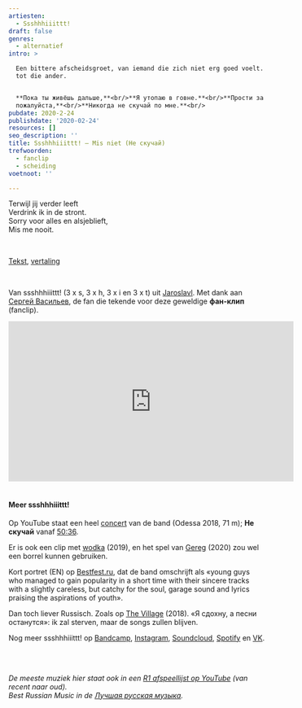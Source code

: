 ```yaml
---
artiesten:
  - Ssshhhiiittt!
draft: false
genres:
  - alternatief
intro: >

  Een bittere afscheidsgroet, van iemand die zich niet erg goed voelt. Gericht
  tot die ander.


  **Пока ты живёшь дальше,**<br/>**Я утопаю в говне.**<br/>**Прости за всё и
  пожалуйста,**<br/>**Никогда не скучай по мне.**<br/>
pubdate: 2020-2-24
publishdate: '2020-02-24'
resources: []
seo_description: ''
title: Ssshhhiiittt! – Mis niet (Не скучай)
trefwoorden:
  - fanclip
  - scheiding
voetnoot: ''

---
```




Terwijl jij verder leeft<br/>
Verdrink ik in de stront.<br/>
Sorry voor alles en alsjeblieft,<br/>
Mis me nooit.<br/>

<br/>
  
[Tekst](https://text-lyrics.ru/s/ssshhhiiittt!/11898-ssshhhiiittt-ne-skuchaj-text-pesni.html), [vertaling](https://lyricsaround.com/en/ssshhhiiittt/ne_skuchay/)

<br/>


Van ssshhhiiittt! (3 x s, 3 x h, 3 x i en 3 x t) uit [Jaroslavl](https://nl.wikipedia.org/wiki/Jaroslavl). Met dank aan [Сергей Васильев](https://www.youtube.com/channel/UC5RjiRWGrJoOy5Q5ivLO43Q), de fan die tekende voor deze geweldige **фан-клип** (fanclip).

<iframe width="560" height="315" src="https://www.youtube.com/embed/rPdQaNN3qr4" frameborder="0" allow="accelerometer; autoplay; encrypted-media; gyroscope; picture-in-picture" allowfullscreen></iframe>

 <br/>
<br/>

#### Meer ssshhhiiittt!
Op YouTube staat een heel [concert](https://www.youtube.com/watch?v=zIG8IrqS2Kk) van de band (Odessa 2018, 71 m); **Не скучай** vanaf [50:36](https://youtu.be/zIG8IrqS2Kk?t=3036).

Er is ook een clip met [wodka](https://www.youtube.com/watch?v=eqiMV-IHNbg) (2019), en het spel van [Gereg](https://youtu.be/FwVM0vrbKQc) (2020) zou wel een borrel kunnen gebruiken.



Kort portret (EN) op [Bestfest.ru](https://bestfest.ru/en/about/2019/ssshhhiiittt/), dat de band omschrijft als «young guys who managed to gain popularity in a short time with their sincere tracks with a slightly careless, but catchy for the soul, garage sound and lyrics praising the aspirations of youth».

Dan toch liever Russisch. Zoals op [The Village](https://www.the-village.ru/village/weekend/music/335881-schschschiiiittt) (2018).  «Я сдохну, а песни останутся»: ik zal sterven, maar de songs zullen blijven.

Nog meer ssshhhiiittt! op [Bandcamp](https://ssshhhiiittt.bandcamp.com/), [Instagram](https://www.instagram.com/ssshhhiiittt/?hl=nl), [Soundcloud](https://soundcloud.com/ssshhhiiittttheband), [Spotify](https://open.spotify.com/artist/0RfocEzLe78RexLTeU1K2p?si=ktJmetfvTaS7cjmp7VzzFA) en [VK](https://vk.com/ssshhhiiittt).

<br/>

<br/>

*De meeste muziek hier staat ook in een [R1 afspeellijst op YouTube](https://www.youtube.com/playlist?list=PLeE-zqOrSLhxfIpK2vuUJNCKSzyVBi0yM) (van recent naar oud).* <br/>
*Best Russian Music in de [Лучшая русская музыка](https://www.youtube.com/playlist?list=PLeE-zqOrSLhxTFYDvlwUu4hYby9DojwoD).*




 

 